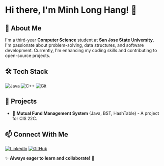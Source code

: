 # Hi there, I'm Minh Long Hang! 👋

## 🚀 About Me
I'm a third-year **Computer Science** student at **San Jose State University**. I'm passionate about problem-solving, data structures, and software development. Currently, I'm enhancing my coding skills and contributing to open-source projects.

## 🛠️ Tech Stack
![Java](https://img.shields.io/badge/Java-ED8B00?style=for-the-badge&logo=java&logoColor=white)
![C++](https://img.shields.io/badge/C++-00599C?style=for-the-badge&logo=c%2B%2B&logoColor=white)
![Git](https://img.shields.io/badge/Git-F05032?style=for-the-badge&logo=git&logoColor=white)

## 📌 Projects
- 🏦 **Mutual Fund Management System** (Java, BST, HashTable) - A project for CIS 22C.

## 📫 Connect With Me
[![LinkedIn](https://img.shields.io/badge/LinkedIn-0077B5?style=for-the-badge&logo=linkedin&logoColor=white)](https://www.linkedin.com/in/minh-long-hang-694712283/)
[![GitHub](https://img.shields.io/badge/GitHub-181717?style=for-the-badge&logo=github&logoColor=white)](https://github.com/minhlonghang)

✨ **Always eager to learn and collaborate!** 🚀

